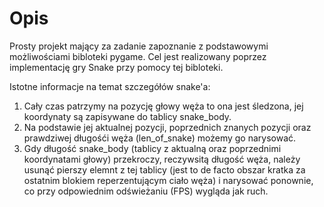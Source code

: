 # Opis
Prosty projekt mający za zadanie zapoznanie z podstawowymi możliwościami bibloteki pygame.
Cel jest realizowany poprzez implementację gry Snake przy pomocy tej bibloteki.


Istotne informacje na temat szczegółów snake'a:

1) Cały czas patrzymy na pozycję głowy węża to ona jest śledzona, jej koordynaty są zapisywane do tablicy snake_body.
2) Na podstawie jej aktualnej pozycji, poprzednich znanych pozycji oraz prawdziwej długośći węża (len_of_snake) możemy go narysować.
3) Gdy długość snake_body (tablicy z aktualną oraz poprzednimi koordynatami głowy) przekroczy, reczywsitą długość węża,
należy usunąć pierszy elemnt z tej tablicy (jest to de facto obszar kratka za ostatnim blokiem reperzentującym ciało
węża) i narysować ponownie, co przy odpowiednim odświeżaniu (FPS) wygląda jak ruch.
